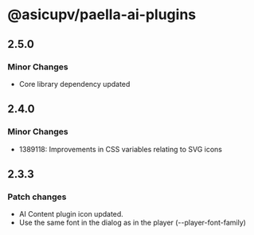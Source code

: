 # @asicupv/paella-ai-plugins

## 2.5.0

### Minor Changes

- Core library dependency updated

## 2.4.0

### Minor Changes

- 1389118: Improvements in CSS variables relating to SVG icons

## 2.3.3

### Patch changes

- AI Content plugin icon updated.
- Use the same font in the dialog as in the player (--player-font-family)
